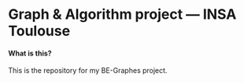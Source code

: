 # Graph & Algorithm project &mdash; INSA Toulouse

#### What is this?

This is the repository for my BE-Graphes project.